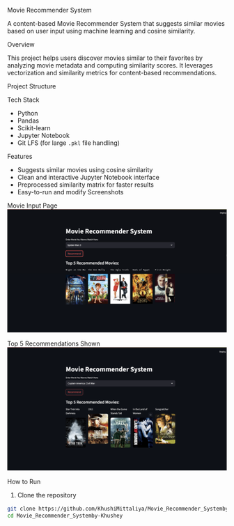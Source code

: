 Movie Recommender System

A content-based Movie Recommender System that suggests similar movies based on user input using machine learning and cosine similarity.

 Overview

This project helps users discover movies similar to their favorites by analyzing movie metadata and computing similarity scores. It leverages vectorization and similarity metrics for content-based recommendations.

 Project Structure



 Tech Stack

- Python 
- Pandas
- Scikit-learn
- Jupyter Notebook
- Git LFS (for large `.pkl` file handling)

Features

- Suggests similar movies using cosine similarity
- Clean and interactive Jupyter Notebook interface
- Preprocessed similarity matrix for faster results
- Easy-to-run and modify
  Screenshots

Movie Input Page
![Screenshot 1](demo.png)


Top 5 Recommendations Shown
![Screenshot 2](demo1.png)

 How to Run

1. Clone the repository

```bash
git clone https://github.com/KhushiMittaliya/Movie_Recommender_Systemby-Khushey.git
cd Movie_Recommender_Systemby-Khushey
